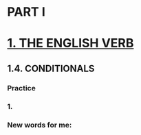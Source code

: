 # PART I
# [1. THE ENGLISH VERB](../1.README.md)
## 1.4. CONDITIONALS
### Practice 
### 1.

### New words for me: